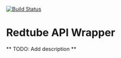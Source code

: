 [![Build Status](https://travis-ci.org/kkirsche/Redtube_Elixir.svg?branch=master)](https://travis-ci.org/kkirsche/Redtube_Elixir)

Redtube API Wrapper
===================

** TODO: Add description **

